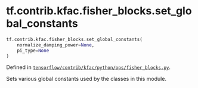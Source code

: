 <div itemscope itemtype="http://developers.google.com/ReferenceObject">
<meta itemprop="name" content="tf.contrib.kfac.fisher_blocks.set_global_constants" />
</div>

# tf.contrib.kfac.fisher_blocks.set_global_constants

``` python
tf.contrib.kfac.fisher_blocks.set_global_constants(
    normalize_damping_power=None,
    pi_type=None
)
```



Defined in [`tensorflow/contrib/kfac/python/ops/fisher_blocks.py`](https://www.tensorflow.org/code/tensorflow/contrib/kfac/python/ops/fisher_blocks.py).

Sets various global constants used by the classes in this module.